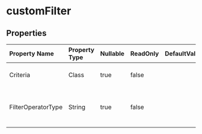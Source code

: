 # **customFilter**

 

## **Properties**

| Property Name | Property Type | Nullable |  ReadOnly | DefaultValue | Description | 
| :- | :- | :- |:- |  :- | :- |
|Criteria|Class|true|false |  |Gets and sets the criteria. |
|FilterOperatorType|String|true|false |  |Gets and sets the filter operator type. |

